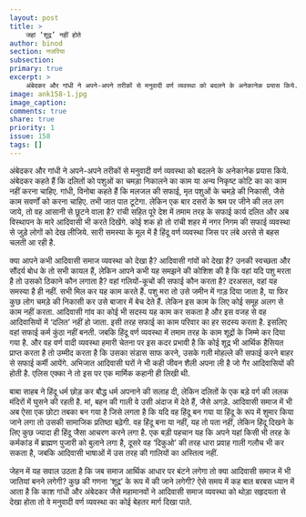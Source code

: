 ```yaml
---
layout: post
title: >
    जहां ‘शूद्र’ नहीं होते
author: binod
section: नजरिया
subsection:
primary: true
excerpt: >
    अंबेदकर और गांधी ने अपने-अपने तरीकों से मनुवादी वर्ण व्यवस्था को बदलने के अनेकानेक प्रयास किये. अंबेदकर कहते हैं कि दलितों को पशुओं का चमड़ा निकालने का काम या अन्य निकृष्ट कोटि का का काम नहीं करना चाहिए.
image: ank158-1.jpg
image_caption: 
comments: true
share: true
priority: 1
issue: 158
tags: []
---
```


अंबेदकर और गांधी ने अपने-अपने तरीकों से मनुवादी वर्ण व्यवस्था को बदलने के अनेकानेक प्रयास किये. अंबेदकर कहते हैं कि दलितों को पशुओं का चमड़ा निकालने का काम या अन्य निकृष्ट कोटि का का काम नहीं करना चाहिए. गांधी, विनोबा कहते हैं कि मलजल की सफाई, मृत पशुओं के चमड़े की निकासी, जैसे काम सवर्णों को करना चाहिए. तभी जात पात टूटेगा.
लेकिन एक बार दसरों के श्रम पर जीने की लत लग जाये, तो वह आसानी से छूटने वाला है? रांची सहित पूरे देश में तमाम तरह के सफाई कार्य दलित और अब विस्थापन के मारे आदिवासी भी करते दिखेंगे. कोई शक हो तो रांची शहर में नगर निगम की सफाई व्यवस्था से जुड़े लोगों को देख लीजिये. सारी समस्या के मूल में है हिंदू वर्ण व्यवस्था जिस पर लंबे अरसे से बहस चलती आ रही है.

क्या आपने कभी आदिवासी समाज व्यवस्था को देखा है? आदिवासी गांवों को देखा है? उनकी स्वच्छता और सौंदर्य बोध के तो सभी कायल हैं, लेकिन आपने कभी यह समझने की कोशिश की है कि वहां यदि पशु मरता है तो उसको ठिकाने कौन लगाता है? वहां गलियों-कूचों की सफाई कौन करता है? दरअसल, वहां यह समस्या है ही नहीं. सभी मिल कर यह काम करते हैं. पशु मरा तो उसे जमीन में गाड़ दिया जाता है, या फिर कुछ लोग चमड़े की निकासी कर उसे बाजार में बेच देते हैं. लेकिन इस काम के लिए कोई समूह अलग से काम नहीं करता. आदिवासी गांव का कोई भी सदस्य यह काम कर सकता है और इस वजह से वह आदिवासियों में ‘दलित’ नहीं हो जाता. इसी तरह सफाई का काम परिवार का हर सदस्य करता है. इसलिए वहां सफाई कर्म कुंठा नहीं बनती.
जबकि हिंदू वर्ण व्यवस्था में तमाम तरह के काम शूद्रों के जिम्मे कर दिया गया है. और वह वर्ण वादी व्यवस्था हमारी चेतना पर इस कदर प्रभावी है कि कोई शूद्र भी आर्थिक हैसियत प्राप्त करता है तो उम्मीद करता है कि उसका संडास साफ करने, उसके गली मोहल्ले की सफाई करने बाहर से सफाई कर्मी आयेंगे. अभिजात आदिवासी घरों ने भी कही जीवन शैली अपना ली है जो गैर आदिवासियों की होती है. एलिस एक्का ने तो इस पर एक मार्मिक कहानी ही लिखी थी.

बाबा साहब ने हिंदू धर्म छोड़ कर बौद्ध धर्म अपनाने की सलाह दी, लेकिन दलितों के एक बड़े वर्ग की ललक मंदिरों में घुसने की रहती है. मां, बहन की गाली वे उसी अंदाज में देते हैं, जैसे अगड़े. आदिवासी समाज में भी अब ऐसा एक छोटा तबका बन गया है जिसे लगता है कि यदि वह हिंदू बन गया या हिंदू के रूप में शुमार किया जाने लगा तो उसकी सामाजिक प्रतिष्ठा बढ़ेगी. वह हिंदू बना या नहीं, यह तो पता नहीं, लेकिन हिंदू दिखने के लिए कुछ ज्यादा ही हिंदू जैसा आचरण करने लगा है. एक बड़ी पहचान यह कि अपने यहां किसी भी तरह के कर्मकांड में ब्राह्मण पुजारी को बुलाने लगा है, दूसरे वह ‘दिकुओ’ की तरह धारा प्रवाह गाली गलौच भी कर सकता है, जबकि आदिवासी भाषाओं में उस तरह की गालियों का अस्तित्व नहीं.

जेहन में यह सवाल उठता है कि जब समाज आर्थिक आधार पर बंटने लगेगा तो क्या आदिवासी समाज में भी जातियां बनने लगेगी? कुछ की गणना ‘शूद्र’ के रूप में की जाने लगेगी?
ऐसे समय में कह बात बरबस ध्यान में आता है कि काश गांधी और अंबेदकर जैसे महामानवों ने आदिवासी समाज व्यवस्था को थोड़ा सहृदयता से देखा होता तो वे मनुवादी वर्ण व्यवस्था का कोई बेहतर मार्ग दिखा पाते.